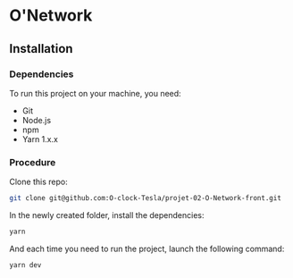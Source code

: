 # O'Network

## Installation

### Dependencies

To run this project on your machine, you need:

- Git
- Node.js
- npm
- Yarn 1.x.x

### Procedure

Clone this repo:

```bash
git clone git@github.com:O-clock-Tesla/projet-02-O-Network-front.git
```

In the newly created folder, install the dependencies:

```bash
yarn
```

And each time you need to run the project, launch the following command:

```bash
yarn dev
```
